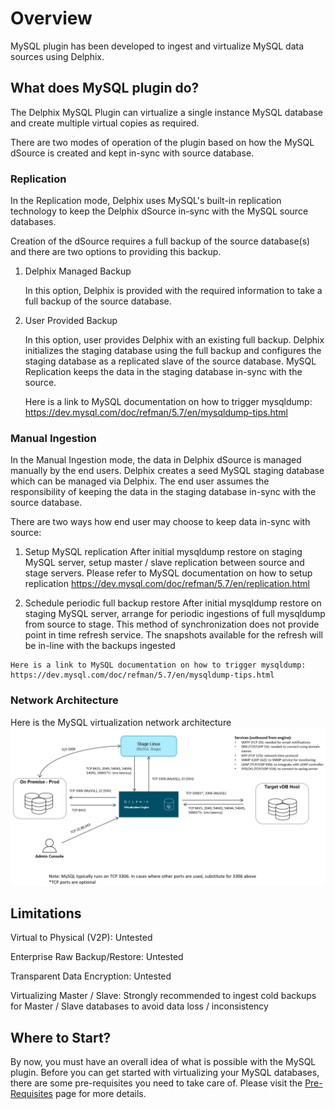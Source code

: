 # Overview

MySQL plugin has been developed to ingest and virtualize MySQL data sources using Delphix.

What does MySQL plugin do?
--------------------------
The Delphix MySQL Plugin can virtualize a single instance MySQL database and create
multiple virtual copies as required.

There are two modes of operation of the plugin based on how the MySQL dSource is created
and kept in-sync with source database.

### Replication

In the Replication mode, Delphix uses MySQL's built-in replication technology to keep
the Delphix dSource in-sync with the MySQL source databases.

Creation of the dSource requires a full backup of the source database(s) and there are
two options to providing this backup.

1. Delphix Managed Backup

    In this option, Delphix is provided with the required information to take
    a full backup of the source database.

2. User Provided Backup

    In this option, user provides Delphix with an existing full backup.
    Delphix initializes the staging database using the full backup and configures the
   staging database as a replicated slave of the source database.
    MySQL Replication keeps the data in the staging database in-sync with the source.

    Here is a link to MySQL documentation on how to trigger mysqldump: https://dev.mysql.com/doc/refman/5.7/en/mysqldump-tips.html

### Manual Ingestion
In the Manual Ingestion mode, the data in Delphix dSource is managed manually by the end users.
Delphix creates a seed MySQL staging database which can be managed via Delphix.
The end user assumes the responsibility of keeping the data in the staging
database in-sync with the source database.

There are two ways how end user may choose to keep data in-sync with source:
  1.  Setup MySQL replication
      After initial mysqldump restore on staging MySQL server, setup master / slave replication between source and stage servers. Please refer to MySQL documentation on how to setup replication
      https://dev.mysql.com/doc/refman/5.7/en/replication.html

  2.  Schedule periodic full backup restore
      After initial mysqldump restore on staging MySQL server, arrange for periodic ingestions of full mysqldump from source to stage. This method of synchronization does not provide point in time refresh service. The snapshots available for the refresh will be in-line with the backups ingested

    Here is a link to MySQL documentation on how to trigger mysqldump: https://dev.mysql.com/doc/refman/5.7/en/mysqldump-tips.html

### Network Architecture
Here is the MySQL virtualization network architecture
![Logo](/docs/docs/image/Arch-Diag.png)


Limitations
-----------
Virtual to Physical (V2P): Untested

Enterprise Raw Backup/Restore: Untested

Transparent Data Encryption: Untested

Virtualizing Master / Slave: Strongly recommended to ingest cold backups for Master / Slave databases to avoid data loss / inconsistency   

Where to Start?
--------------
By now, you must have an overall idea of what is possible with the MySQL plugin.
Before you can get started with virtualizing your MySQL databases,
there are some pre-requisites you need to take care of.
Please visit the [Pre-Requisites](/Pre-Requisites/General/index.html) page for more details.
